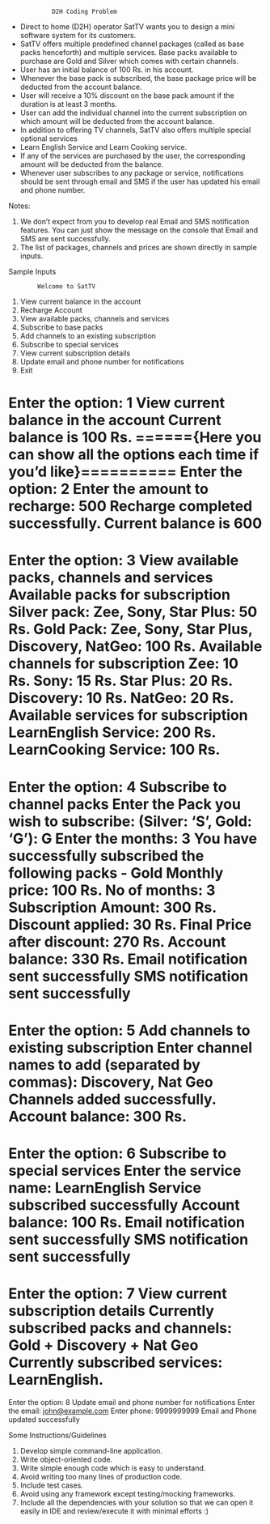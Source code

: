 				D2H Coding Problem   
- Direct to home (D2H) operator SatTV wants you to design a mini software system for its customers. 
- SatTV offers multiple predefined channel packages (called as base packs henceforth) and multiple services. Base packs available to purchase are Gold and Silver which comes with certain channels. 
- User has an initial balance of 100 Rs. in his account. 
- Whenever the base pack is subscribed, the base package price will be deducted from the account balance. 
- User will receive a 10% discount on the base pack amount if the duration is at least 3 months. 
- User can add the individual channel into the current subscription on which amount will be deducted from the account balance. 
- In addition to offering TV channels, SatTV also offers multiple special optional services 
- Learn English Service and Learn Cooking service. 
- If any of the services are purchased by the user, the corresponding amount will   be deducted from the balance. 
- Whenever user subscribes to any package or service, notifications should be sent through email and SMS if the user has updated his email and phone number.  

Notes: 
1. We don’t expect from you to develop real Email and SMS notification features. You can just show the message on the console that Email and SMS are sent successfully.  
2. The list of packages, channels and prices are shown directly in sample inputs.  

Sample Inputs 

 
			Welcome to SatTV 
1. View current balance in the account 
2. Recharge Account 
3. View available packs, channels and services 
4. Subscribe to base packs 
5. Add channels to an existing subscription 
6. Subscribe to special services 
7. View current subscription details 
8. Update email and phone number for notifications 
9. Exit 
 
Enter the option: 1
View current balance in the account Current balance is 100 Rs. 
======{Here you can show all the options each time if you’d like}========== 
Enter the option: 2 
Enter the amount to recharge: 500 
Recharge completed successfully. 
Current balance is 600
 ============================================================ 
Enter the option: 3 
	View available packs, channels and services 
		Available packs for subscription 
			Silver pack: Zee, Sony, Star Plus: 50 Rs. 
			Gold Pack: Zee, Sony, Star Plus, Discovery, NatGeo: 100 Rs. 
		Available channels for subscription 
			Zee: 10 Rs. 
			Sony: 15 Rs. 
			Star Plus: 20 Rs. 
			Discovery: 10 Rs. 
			NatGeo: 20 Rs. 
		Available services for subscription 
			LearnEnglish Service: 200 Rs. 
			LearnCooking Service: 100 Rs.
 ============================================================ 
Enter the option: 4
 Subscribe to channel packs Enter the Pack you wish to subscribe: (Silver: ‘S’, Gold: ‘G’): G
 Enter the months: 3 
 You have successfully subscribed the following packs - Gold Monthly price: 100 Rs. No of months: 3 
 Subscription Amount: 300 Rs. Discount applied: 30 Rs. 
 Final Price after discount: 270 Rs. 
 Account balance: 330 Rs. 
 Email notification sent successfully SMS notification sent successfully
 ============================================================ 
 Enter the option: 5
 Add channels to existing subscription 
 Enter channel names to add (separated by commas): Discovery, Nat Geo 
 
Channels added successfully. Account balance: 300 Rs.
 ============================================================ 
Enter the option: 6 Subscribe to special services 
Enter the service name: LearnEnglish Service subscribed successfully Account balance: 100 Rs. Email notification sent successfully SMS notification sent successfully 
 ============================================================ 
Enter the option: 7 View current subscription details Currently subscribed packs and channels: Gold + Discovery + Nat Geo Currently subscribed services: LearnEnglish. 
 ============================================================ 
Enter the option: 8 Update email and phone number for notifications 
Enter the email: john@example.com Enter phone: 9999999999 Email and Phone updated successfully 

 
Some Instructions/Guidelines  
1. Develop simple command-line application. 
2. Write object-oriented code. 
3. Write simple enough code which is easy to understand. 
4. Avoid writing too many lines of production code. 
5. Include test cases. 
6. Avoid using any framework except testing/mocking frameworks. 
7. Include all the dependencies with your solution so that we can open it easily in IDE and review/execute it with minimal efforts :) 
